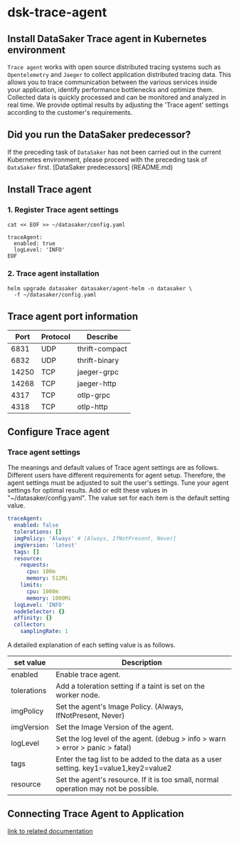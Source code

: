 # dsk-trace-agent

## Install DataSaker Trace agent in Kubernetes environment

`Trace agent` works with open source distributed tracing systems such as `Opentelemetry` and `Jaeger` to collect application distributed tracing data. This allows you to trace communication between the various services inside your application, identify performance bottlenecks and optimize them. Collected data is quickly processed and can be monitored and analyzed in real time. We provide optimal results by adjusting the 'Trace agent' settings according to the customer's requirements.

## Did you run the DataSaker predecessor?

If the preceding task of `DataSaker` has not been carried out in the current Kubernetes environment, please proceed with the preceding task of `DataSaker` first. [DataSaker predecessors] (README.md)

## Install Trace agent

### 1. Register Trace agent settings
```shell
cat << EOF >> ~/datasaker/config.yaml

traceAgent:
  enabled: true
  logLevel: 'INFO'
EOF
```
### 2. Trace agent installation
```shell
helm upgrade datasaker datasaker/agent-helm -n datasaker \
  -f ~/datasaker/config.yaml
```
## Trace agent port information

| Port | Protocol | Describe |
| ----- | -------- | -------------- |
| 6831 | UDP | thrift-compact |
| 6832 | UDP | thrift-binary |
| 14250 | TCP | jaeger-grpc |
| 14268 | TCP | jaeger-http |
| 4317 | TCP | otlp-grpc |
| 4318 | TCP | otlp-http |

## Configure Trace agent

### Trace agent settings

The meanings and default values ​​of Trace agent settings are as follows. Different users have different requirements for agent setup. Therefore, the agent settings must be adjusted to suit the user's settings. Tune your agent settings for optimal results. Add or edit these values ​​in "\~/datasaker/config.yaml". The value set for each item is the default setting value.
```yaml
traceAgent:
  enabled: false
  tolerations: []
  imgPolicy: 'Always' # [Always, IfNotPresent, Never]
  imgVersion: 'latest'
  tags: []
  resource:
    requests:
      cpu: 100m
      memory: 512Mi
    limits:
      cpu: 1000m
      memory: 1000Mi
  logLevel: 'INFO'
  nodeSelector: {}
  affinity: {}
  collector:
    samplingRate: 1
```
A detailed explanation of each setting value is as follows.

| set value | Description |
| ----------- | ----------------------------------------------------------------------- |
| enabled | Enable trace agent. |
| tolerations | Add a toleration setting if a taint is set on the worker node. |
| imgPolicy | Set the agent's Image Policy. (Always, IfNotPresent, Never) |
| imgVersion | Set the Image Version of the agent. |
| logLevel | Set the log level of the agent. (debug > info > warn > error > panic > fatal) |
| tags | Enter the tag list to be added to the data as a user setting. key1=value1,key2=value2 |
| resource | Set the agent's resource. If it is too small, normal operation may not be possible. |

## Connecting Trace Agent to Application

[link to related documentation](https://github.com/datasaker/documentation/tree/main/settings/dsk-trace-agent/Instrumentation)